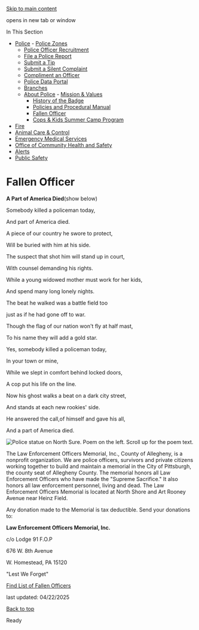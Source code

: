 [Skip to main content](https://www.pittsburghpa.gov/Safety/Police/About-Police/Fallen-Officer#main-content)

opens in new tab or window

In This Section

- [Police](https://www.pittsburghpa.gov/Safety/Police)  - [Police Zones](https://www.pittsburghpa.gov/Safety/Police/Police-Zones)
  - [Police Officer Recruitment](https://www.pittsburghpa.gov/Safety/Police/Police-Officer-Recruitment)
  - [File a Police Report](https://www.pittsburghpa.gov/Safety/Police/File-a-Police-Report)
  - [Submit a Tip](https://www.pittsburghpa.gov/Safety/Police/Submit-a-Tip)
  - [Submit a Silent Complaint](https://www.pittsburghpa.gov/Safety/Police/Submit-a-Silent-Complaint)
  - [Compliment an Officer](https://www.pittsburghpa.gov/Safety/Police/Compliment-an-Officer)
  - [Police Data Portal](https://www.pittsburghpa.gov/Safety/Police/Police-Data-Portal)
  - [Branches](https://www.pittsburghpa.gov/Safety/Police/Branches)
  - [About Police](https://www.pittsburghpa.gov/Safety/Police/About-Police)    - [Mission & Values](https://www.pittsburghpa.gov/Safety/Police/About-Police/Mission-Values)
    - [History of the Badge](https://www.pittsburghpa.gov/Safety/Police/About-Police/History-of-the-Badge)
    - [Policies and Procedural Manual](https://www.pittsburghpa.gov/Safety/Police/About-Police/Policies-and-Procedural-Manual)
    - [Fallen Officer](https://www.pittsburghpa.gov/Safety/Police/About-Police/Fallen-Officer)
    - [Cops & Kids Summer Camp Program](https://www.pittsburghpa.gov/Safety/Police/About-Police/Cops-Kids-Summer-Camp-Program)
- [Fire](https://www.pittsburghpa.gov/Safety/Fire)
- [Animal Care & Control](https://www.pittsburghpa.gov/Safety/Animal-Care-Control)
- [Emergency Medical Services](https://www.pittsburghpa.gov/Safety/Emergency-Medical-Services)
- [Office of Community Health and Safety](https://www.pittsburghpa.gov/Safety/Office-of-Community-Health-and-Safety)
- [Alerts](https://www.pittsburghpa.gov/Safety/Alerts)
- [Public Safety](https://www.pittsburghpa.gov/Safety/Public-Safety)

# Fallen Officer

**A Part of America Died**(show below)

Somebody killed a policeman today,

And part of America died.

A piece of our country he swore to protect,

Will be buried with him at his side.

The suspect that shot him will stand up in court,

With counsel demanding his rights.

While a young widowed mother must work for her kids,

And spend many long lonely nights.

The beat he walked was a battle field too

just as if he had gone off to war.

Though the flag of our nation won't fly at half mast,

To his name they will add a gold star.

Yes, somebody killed a policeman today,

In your town or mine,

While we slept in comfort behind locked doors,

A cop put his life on the line.

Now his ghost walks a beat on a dark city street,

And stands at each new rookies' side.

He answered the call,of himself and gave his all,

And a part of America died.

![Police statue on North Sure. Poem on the left. Scroll up for the poem text.](https://www.pittsburghpa.gov/files/assets/city/v/1/public-safety/images/76_police-memorial.jpg?w=500&h=346)

The Law Enforcement Officers Memorial, Inc., County of Allegheny, is a nonprofit organization. We are police officers, survivors and private citizens working together to build and maintain a memorial in the City of Pittsburgh, the county seat of Allegheny County. The memorial honors all Law Enforcement Officers who have made the "Supreme Sacrifice." It also honors all law enforcement personnel, living and dead. The Law Enforcement Officers Memorial is located at North Shore and Art Rooney Avenue near Heinz Field.

Any donation made to the Memorial is tax deductible. Send your donations to:

**Law Enforcement Officers Memorial, Inc.**

c/o Lodge 91 F.O.P

676 W. 8th Avenue

W. Homestead, PA 15120

"Lest We Forget"

[Find List of Fallen Officers](https://www.odmp.org/search?name=&agency=pittsburgh+bureau+of+police&state=&cause=&from=1776&to=2021&filter=nok9)

last updated: 04/22/2025

[Back to top](https://www.pittsburghpa.gov/Safety/Police/About-Police/Fallen-Officer#body-top)

Ready

